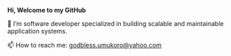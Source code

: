 **Hi, Welcome to my GitHub**

🔭 I’m software developer specialized in building scalable and maintainable application systems.

📫 How to reach me: godbless.umukoro@yahoo.com


